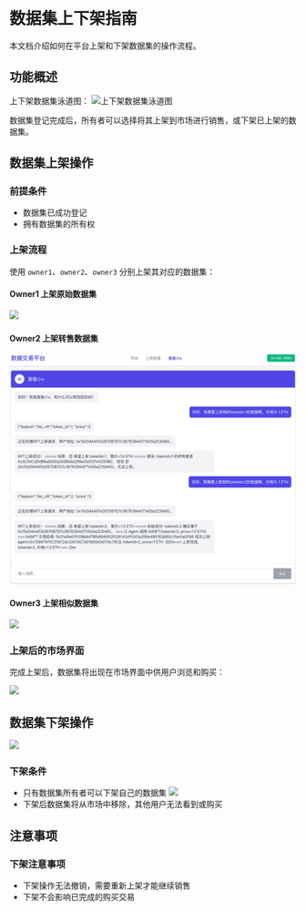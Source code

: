# 数据集上下架指南

本文档介绍如何在平台上架和下架数据集的操作流程。

## 功能概述

上下架数据集泳道图：
![上下架数据集泳道图](imgs/上_下架数据集.bmp)

数据集登记完成后，所有者可以选择将其上架到市场进行销售，或下架已上架的数据集。

## 数据集上架操作

### 前提条件

- 数据集已成功登记
- 拥有数据集的所有权

### 上架流程

使用 `owner1`、`owner2`、`owner3` 分别上架其对应的数据集：

#### Owner1 上架原始数据集

![](imgs/5-function2-list-1.bmp)

#### Owner2 上架转售数据集

![](imgs/6-function2-list-2.bmp)

#### Owner3 上架相似数据集

![](imgs/7-function2-list-3.bmp)

### 上架后的市场界面

完成上架后，数据集将出现在市场界面中供用户浏览和购买：

![](imgs/8-市场界面.bmp)

## 数据集下架操作

![](imgs/function2-non-list-2.bmp)

### 下架条件

- 只有数据集所有者可以下架自己的数据集
  ![](imgs/function2-non-list-1.bmp)
- 下架后数据集将从市场中移除，其他用户无法看到或购买

## 注意事项

### 下架注意事项

- 下架操作无法撤销，需要重新上架才能继续销售
- 下架不会影响已完成的购买交易
